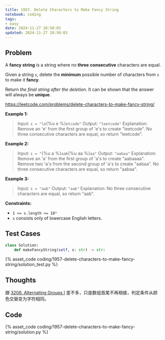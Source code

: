 ```yaml
---
title: 1957. Delete Characters to Make Fancy String
notebook: coding
tags:
- easy
date: 2024-11-27 18:50:03
updated: 2024-11-27 18:50:03
---
```

## Problem

A **fancy string** is a string where no **three** **consecutive** characters are equal.

Given a string `s`, delete the **minimum** possible number of characters from `s` to make it **fancy**.

Return _the final string after the deletion_. It can be shown that the answer will always be **unique**.

<https://leetcode.com/problems/delete-characters-to-make-fancy-string/>

**Example 1:**

> Input: `s = "le`{%u e %}`etcode"`
> Output: `"leetcode"`
> Explanation:
> Remove an 'e' from the first group of 'e's to create "leetcode".
> No three consecutive characters are equal, so return "leetcode".

**Example 2:**

> Input: `s = "`{%u a %}`aab`{%u aa %}`aa"`
> Output: `"aabaa"`
> Explanation:
> Remove an 'a' from the first group of 'a's to create "aabaaaa".
> Remove two 'a's from the second group of 'a's to create "aabaa".
> No three consecutive characters are equal, so return "aabaa".

**Example 3:**

> Input: `s = "aab"`
> Output: `"aab"`
> Explanation: No three consecutive characters are equal, so return "aab".

**Constraints:**

- `1 <= s.length <= 10⁵`
- `s` consists only of lowercase English letters.

## Test Cases

``` python
class Solution:
    def makeFancyString(self, s: str) -> str:
```

{% asset_code coding/1957-delete-characters-to-make-fancy-string/solution_test.py %}

## Thoughts

跟 [3206. Alternating Groups I](3206-alternating-groups-i) 差不多，只是数组首尾不再相接，判定条件从颜色交替变为字符相同。

## Code

{% asset_code coding/1957-delete-characters-to-make-fancy-string/solution.py %}
